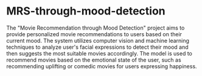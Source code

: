 # MRS-through-mood-detection
The "Movie Recommendation through Mood Detection" project aims to provide personalized movie recommendations to users based on their current mood. The system utilizes computer vision and machine learning techniques to analyze user's facial expressions to detect their mood and then suggests the most suitable movies accordingly. The model is used to recommend movies based on the emotional state of the user, such as recommending uplifting or comedic movies for users expressing happiness.
